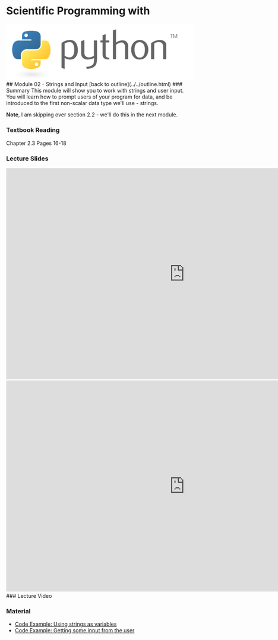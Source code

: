 # Scientific Programming with 
<img src="../../imgs/python.png"/>
## Module 02 - Strings and Input
[back to outline](../../outline.html)
### Summary
This module will show you to work with strings and user input.  You will learn how to prompt users of your program for data, and be introduced to the first non-scalar data type we'll use - strings.

**Note**, I am skipping over section 2.2 - we'll do this in the next module.

### Textbook Reading
Chapter 2.3
Pages 16-18

### Lecture Slides
<iframe src="https://docs.google.com/presentation/d/1t83-OEvycs3Osp9DLOttb23ZfDRmYSmDOd9htwT57BY/embed?start=false&loop=false&delayms=3000" frameborder="0" width="960" height="569" allowfullscreen="true" mozallowfullscreen="true" webkitallowfullscreen="true"></iframe>

<iframe src="https://docs.google.com/presentation/d/1F1IN6vWk3ED2nwA5qVSRLHBhNsfux8uys4Q0FLSiynk/embed?start=false&loop=false&delayms=3000" frameborder="0" width="960" height="569" allowfullscreen="true" mozallowfullscreen="true" webkitallowfullscreen="true"></iframe>
### Lecture Video

### Material
- [Code Example:  Using strings as variables](letsgo.py)
- [Code Example:  Getting some input from the user](letsgo_someone.py)